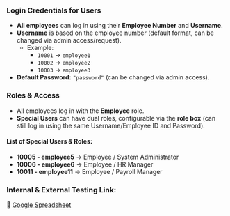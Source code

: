 ### **Login Credentials for Users**  

- **All employees** can log in using their **Employee Number** and **Username**.  
- **Username** is based on the employee number (default format, can be changed via admin access/request).  
  - Example:  
    - `10001` → `employee1`  
    - `10002` → `employee2`  
    - `10003` → `employee3`  
- **Default Password:** `"password"` (can be changed via admin access).  

### **Roles & Access**  

- All employees log in with the **Employee** role.  
- **Special Users** can have dual roles, configurable via the **role box** (can still log in using the same Username/Employee ID and Password).  

#### **List of Special Users & Roles:**  
- **10005 - employee5** → Employee / System Administrator  
- **10006 - employee6** → Employee / HR Manager  
- **10011 - employee11** → Employee / Payroll Manager  

### **Internal & External Testing Link:**  
🔗 [Google Spreadsheet](https://docs.google.com/spreadsheets/d/1aCH1qzQfVXXTyw_8ZTWDNwNq-k6L9_K9M-WwkOl83lQ/edit?usp=sharing)
